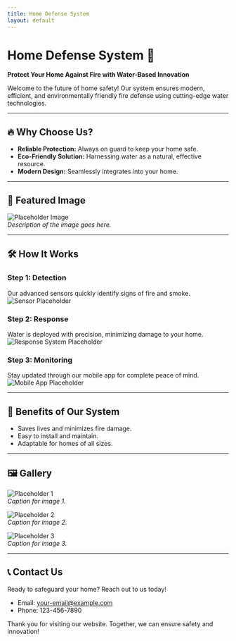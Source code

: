 ```yaml
---
title: Home Defense System
layout: default
---
```


# Home Defense System 🌊
**Protect Your Home Against Fire with Water-Based Innovation**

Welcome to the future of home safety! Our system ensures modern, efficient, and environmentally friendly fire defense using cutting-edge water technologies. 

---

## 🔥 Why Choose Us?
- **Reliable Protection:** Always on guard to keep your home safe.
- **Eco-Friendly Solution:** Harnessing water as a natural, effective resource.
- **Modern Design:** Seamlessly integrates into your home.

---

## 📸 Featured Image
![Placeholder Image](#)  
*Description of the image goes here.*

---

## 🛠 How It Works
### Step 1: Detection  
Our advanced sensors quickly identify signs of fire and smoke.  
![Sensor Placeholder](#)

### Step 2: Response  
Water is deployed with precision, minimizing damage to your home.  
![Response System Placeholder](#)

### Step 3: Monitoring  
Stay updated through our mobile app for complete peace of mind.  
![Mobile App Placeholder](#)

---

## 🌟 Benefits of Our System
- Saves lives and minimizes fire damage.
- Easy to install and maintain.
- Adaptable for homes of all sizes.

---

## 🖼 Gallery
![Placeholder 1](#)  
*Caption for image 1.*

![Placeholder 2](#)  
*Caption for image 2.*

![Placeholder 3](#)  
*Caption for image 3.*

---

## 📞 Contact Us
Ready to safeguard your home? Reach out to us today!  
- Email: [your-email@example.com](mailto:your-email@example.com)  
- Phone: 123-456-7890  

Thank you for visiting our website. Together, we can ensure safety and innovation!


